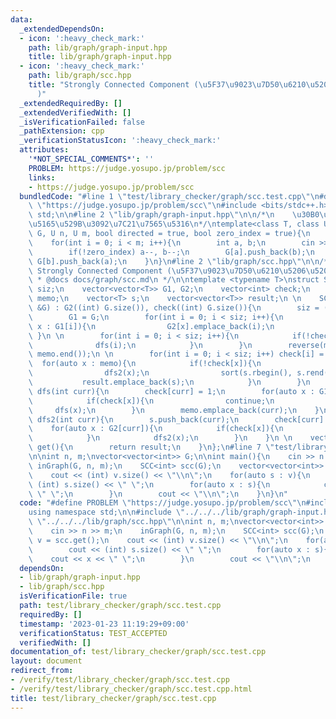 ```yaml
---
data:
  _extendedDependsOn:
  - icon: ':heavy_check_mark:'
    path: lib/graph/graph-input.hpp
    title: lib/graph/graph-input.hpp
  - icon: ':heavy_check_mark:'
    path: lib/graph/scc.hpp
    title: "Strongly Connected Component (\u5F37\u9023\u7D50\u6210\u5206\u5206\u89E3\
      )"
  _extendedRequiredBy: []
  _extendedVerifiedWith: []
  _isVerificationFailed: false
  _pathExtension: cpp
  _verificationStatusIcon: ':heavy_check_mark:'
  attributes:
    '*NOT_SPECIAL_COMMENTS*': ''
    PROBLEM: https://judge.yosupo.jp/problem/scc
    links:
    - https://judge.yosupo.jp/problem/scc
  bundledCode: "#line 1 \"test/library_checker/graph/scc.test.cpp\"\n#define PROBLEM\
    \ \"https://judge.yosupo.jp/problem/scc\"\n#include <bits/stdc++.h>\nusing namespace\
    \ std;\n\n#line 2 \"lib/graph/graph-input.hpp\"\n\n/*\n    \u30B0\u30E9\u30D5\u306E\
    \u5165\u529B\u3092\u7C21\u7565\u5316\n*/\ntemplate<class T, class U>\nvoid inGraph(vector<vector<T>>&\
    \ G, U n, U m, bool directed = true, bool zero_index = true){\n    G.resize(n);\n\
    \    for(int i = 0; i < m; i++){\n        int a, b;\n        cin >> a >> b;\n\
    \        if(!zero_index) a--, b--;\n        G[a].push_back(b);\n        if(!directed)\
    \ G[b].push_back(a);\n    }\n}\n#line 2 \"lib/graph/scc.hpp\"\n\n/**\n * @brief\
    \ Strongly Connected Component (\u5F37\u9023\u7D50\u6210\u5206\u5206\u89E3)\n\
    \ * @docs docs/graph/scc.md\n */\n\ntemplate <typename T>\nstruct SCC{\n    int\
    \ siz;\n    vector<vector<T>> G1, G2;\n    vector<int> check;\n    vector<int>\
    \ memo;\n    vector<T> s;\n    vector<vector<T>> result;\n \n    SCC(const vector<vector<T>>\
    \ &G) : G2((int) G.size()), check((int) G.size()){\n        siz = (int) G.size();\n\
    \        G1 = G;\n        for(int i = 0; i < siz; i++){\n            for(auto\
    \ x : G1[i]){\n                G2[x].emplace_back(i);\n            }\n       \
    \ }\n \n        for(int i = 0; i < siz; i++){\n            if(!check[i]){\n  \
    \              dfs(i);\n            }\n        }\n        reverse(memo.begin(),\
    \ memo.end());\n \n        for(int i = 0; i < siz; i++) check[i] = 0;\n      \
    \  for(auto x : memo){\n            if(!check[x]){\n                s = {};\n\
    \                dfs2(x);\n                sort(s.rbegin(), s.rend());\n     \
    \           result.emplace_back(s);\n            }\n        }\n    }\n \n    void\
    \ dfs(int curr){\n        check[curr] = 1;\n        for(auto x : G1[curr]){\n\
    \            if(check[x]){\n                continue;\n            }\n       \
    \     dfs(x);\n        }\n        memo.emplace_back(curr);\n    }\n \n    void\
    \ dfs2(int curr){\n        s.push_back(curr);\n        check[curr] = 1;\n    \
    \    for(auto x : G2[curr]){\n            if(check[x]){\n                continue;\n\
    \            }\n            dfs2(x);\n        }\n    }\n \n    vector<vector<T>>\
    \ get(){\n        return result;\n    }\n};\n#line 7 \"test/library_checker/graph/scc.test.cpp\"\
    \n\nint n, m;\nvector<vector<int>> G;\n\nint main(){\n    cin >> n >> m;\n   \
    \ inGraph(G, n, m);\n    SCC<int> scc(G);\n    vector<vector<int>> v = scc.get();\n\
    \    cout << (int) v.size() << \"\\n\";\n    for(auto s : v){\n        cout <<\
    \ (int) s.size() << \" \";\n        for(auto x : s){\n            cout << x <<\
    \ \" \";\n        }\n        cout << \"\\n\";\n    }\n}\n"
  code: "#define PROBLEM \"https://judge.yosupo.jp/problem/scc\"\n#include <bits/stdc++.h>\n\
    using namespace std;\n\n#include \"../../../lib/graph/graph-input.hpp\"\n#include\
    \ \"../../../lib/graph/scc.hpp\"\n\nint n, m;\nvector<vector<int>> G;\n\nint main(){\n\
    \    cin >> n >> m;\n    inGraph(G, n, m);\n    SCC<int> scc(G);\n    vector<vector<int>>\
    \ v = scc.get();\n    cout << (int) v.size() << \"\\n\";\n    for(auto s : v){\n\
    \        cout << (int) s.size() << \" \";\n        for(auto x : s){\n        \
    \    cout << x << \" \";\n        }\n        cout << \"\\n\";\n    }\n}"
  dependsOn:
  - lib/graph/graph-input.hpp
  - lib/graph/scc.hpp
  isVerificationFile: true
  path: test/library_checker/graph/scc.test.cpp
  requiredBy: []
  timestamp: '2023-01-23 11:19:29+09:00'
  verificationStatus: TEST_ACCEPTED
  verifiedWith: []
documentation_of: test/library_checker/graph/scc.test.cpp
layout: document
redirect_from:
- /verify/test/library_checker/graph/scc.test.cpp
- /verify/test/library_checker/graph/scc.test.cpp.html
title: test/library_checker/graph/scc.test.cpp
---
```

